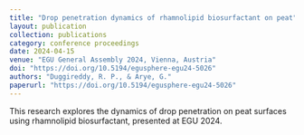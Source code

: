 ```yaml
---
title: "Drop penetration dynamics of rhamnolipid biosurfactant on peat"
layout: publication
collection: publications
category: conference proceedings
date: 2024-04-15
venue: "EGU General Assembly 2024, Vienna, Austria"
doi: "https://doi.org/10.5194/egusphere-egu24-5026"
authors: "Duggireddy, R. P., & Arye, G."
paperurl: "https://doi.org/10.5194/egusphere-egu24-5026"
---
```


This research explores the dynamics of drop penetration on peat surfaces using rhamnolipid biosurfactant, presented at EGU 2024.

